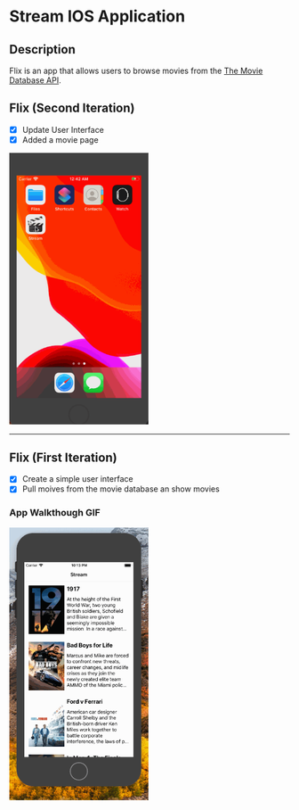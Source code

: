 
# Stream IOS Application
## Description
Flix is an app that allows users to browse movies from the [The Movie Database API](http://docs.themoviedb.apiary.io/#).

## Flix (Second Iteration)
- [x] Update User Interface
- [x] Added a movie page

<img src="StreamRecording2.gif" width=250/>

---

## Flix (First Iteration)
- [x] Create a simple user interface
- [x] Pull moives from the movie database an show movies

### App Walkthough GIF
<img src="StreamRecording.gif" width=250/>

